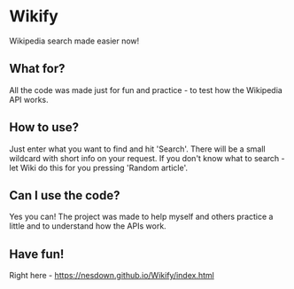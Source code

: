 # Wikify
Wikipedia search made easier now!

What for?
------
All the code was made just for fun and practice - to test how the Wikipedia API works.

How to use?
------
Just enter what you want to find and hit 'Search'. There will be a small wildcard with short info on your request.
If you don't know  what to search - let Wiki do this for you pressing 'Random article'.

Can I use the code?
------
Yes you can! The project was made to help myself and others practice a little and to understand how the APIs work.

Have fun!
------
Right here - https://nesdown.github.io/Wikify/index.html
